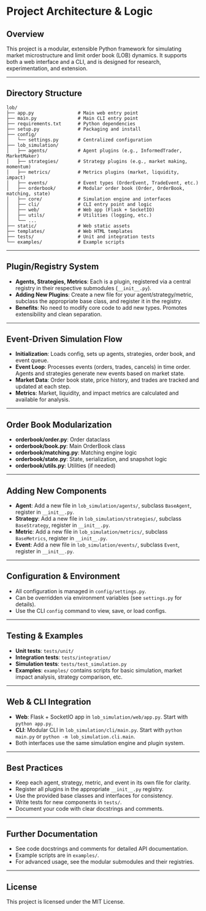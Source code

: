 # Project Architecture & Logic

## Overview

This project is a modular, extensible Python framework for simulating market microstructure and limit order book (LOB) dynamics. It supports both a web interface and a CLI, and is designed for research, experimentation, and extension.

---

## Directory Structure

```
lob/
├── app.py                # Main web entry point
├── main.py               # Main CLI entry point
├── requirements.txt      # Python dependencies
├── setup.py              # Packaging and install
├── config/
│   └── settings.py       # Centralized configuration
├── lob_simulation/
│   ├── agents/           # Agent plugins (e.g., InformedTrader, MarketMaker)
│   ├── strategies/       # Strategy plugins (e.g., market making, momentum)
│   ├── metrics/          # Metrics plugins (market, liquidity, impact)
│   ├── events/           # Event types (OrderEvent, TradeEvent, etc.)
│   ├── orderbook/        # Modular order book (Order, OrderBook, matching, state)
│   ├── core/             # Simulation engine and interfaces
│   ├── cli/              # CLI entry point and logic
│   ├── web/              # Web app (Flask + SocketIO)
│   ├── utils/            # Utilities (logging, etc.)
│   └── ...
├── static/               # Web static assets
├── templates/            # Web HTML templates
├── tests/                # Unit and integration tests
└── examples/             # Example scripts
```

---

## Plugin/Registry System

- **Agents, Strategies, Metrics**: Each is a plugin, registered via a central registry in their respective submodules (`__init__.py`).
- **Adding New Plugins**: Create a new file for your agent/strategy/metric, subclass the appropriate base class, and register it in the registry.
- **Benefits**: No need to modify core code to add new types. Promotes extensibility and clean separation.

---

## Event-Driven Simulation Flow

- **Initialization**: Loads config, sets up agents, strategies, order book, and event queue.
- **Event Loop**: Processes events (orders, trades, cancels) in time order. Agents and strategies generate new events based on market state.
- **Market Data**: Order book state, price history, and trades are tracked and updated at each step.
- **Metrics**: Market, liquidity, and impact metrics are calculated and available for analysis.

---

## Order Book Modularization

- **orderbook/order.py**: Order dataclass
- **orderbook/book.py**: Main OrderBook class
- **orderbook/matching.py**: Matching engine logic
- **orderbook/state.py**: State, serialization, and snapshot logic
- **orderbook/utils.py**: Utilities (if needed)

---

## Adding New Components

- **Agent**: Add a new file in `lob_simulation/agents/`, subclass `BaseAgent`, register in `__init__.py`.
- **Strategy**: Add a new file in `lob_simulation/strategies/`, subclass `BaseStrategy`, register in `__init__.py`.
- **Metric**: Add a new file in `lob_simulation/metrics/`, subclass `BaseMetrics`, register in `__init__.py`.
- **Event**: Add a new file in `lob_simulation/events/`, subclass `Event`, register in `__init__.py`.

---

## Configuration & Environment

- All configuration is managed in `config/settings.py`.
- Can be overridden via environment variables (see `settings.py` for details).
- Use the CLI `config` command to view, save, or load configs.

---

## Testing & Examples

- **Unit tests**: `tests/unit/`
- **Integration tests**: `tests/integration/`
- **Simulation tests**: `tests/test_simulation.py`
- **Examples**: `examples/` contains scripts for basic simulation, market impact analysis, strategy comparison, etc.

---

## Web & CLI Integration

- **Web**: Flask + SocketIO app in `lob_simulation/web/app.py`. Start with `python app.py`.
- **CLI**: Modular CLI in `lob_simulation/cli/main.py`. Start with `python main.py` or `python -m lob_simulation.cli.main`.
- Both interfaces use the same simulation engine and plugin system.

---

## Best Practices

- Keep each agent, strategy, metric, and event in its own file for clarity.
- Register all plugins in the appropriate `__init__.py` registry.
- Use the provided base classes and interfaces for consistency.
- Write tests for new components in `tests/`.
- Document your code with clear docstrings and comments.

---

## Further Documentation

- See code docstrings and comments for detailed API documentation.
- Example scripts are in `examples/`.
- For advanced usage, see the modular submodules and their registries.

---

## License

This project is licensed under the MIT License. 